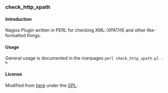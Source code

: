 ### check_http_xpath

#### Introduction
Nagios Plugin written in PERL for checking XML::XPATHS and other like-formatted things.

#### Usage
General usage is documented in the manpages `perl check_http_xpath.pl -h`

#### License
Modified from 
[here](https://exchange.nagios.org/directory/Plugins/Network-Protocols/HTTP/check_http_xpath-2Epl/details) 
under the [GPL](https://www.gnu.org/licenses/gpl-3.0.en.html).

